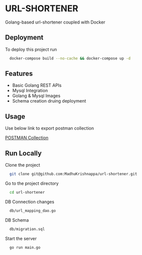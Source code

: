 
# URL-SHORTENER

Golang-based url-shortener coupled with Docker


## Deployment

To deploy this project run

```bash
  docker-compose build --no-cache && docker-compose up -d
```


## Features

- Basic Golang REST APIs
- Mysql Integration
- Golang & Mysql Images
- Schema creation druing deployment


## Usage

Use below link to export postman collection

[POSTMAN Collection](https://documenter.getpostman.com/view/154281/2s8YzTUNLx)


## Run Locally

Clone the project

```bash
  git clone git@github.com:MadhuKrishnappa/url-shortener.git
```

Go to the project directory

```bash
  cd url-shortener
```

DB Connection changes

```bash
  db/url_mapping_dao.go
```

DB Schema

```bash
  db/migration.sql
```

Start the server

```bash
  go run main.go
```
